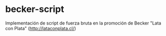 # becker-script

Implementación de script de fuerza bruta en la promoción de Becker "Lata con Plata" (http://lataconplata.cl/)
